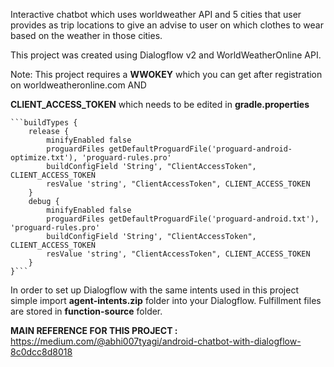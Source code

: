 Interactive chatbot which uses worldweather API and 5 cities that user provides as trip locations to give an advise to user on which clothes to wear based on the weather in those cities.

This project was created using Dialogflow v2 and WorldWeatherOnline API.

Note: This project requires a **WWOKEY** which you can get after registration on worldweatheronline.com
AND

**CLIENT_ACCESS_TOKEN** which needs to be edited in **gradle.properties**

    ```buildTypes {
        release {
            minifyEnabled false
            proguardFiles getDefaultProguardFile('proguard-android-optimize.txt'), 'proguard-rules.pro'
            buildConfigField 'String', "ClientAccessToken", CLIENT_ACCESS_TOKEN
            resValue 'string', "ClientAccessToken", CLIENT_ACCESS_TOKEN
        }
        debug {
            minifyEnabled false
            proguardFiles getDefaultProguardFile('proguard-android.txt'), 'proguard-rules.pro'
            buildConfigField 'String', "ClientAccessToken", CLIENT_ACCESS_TOKEN
            resValue 'string', "ClientAccessToken", CLIENT_ACCESS_TOKEN
        }
    }```

In order to set up Dialogflow with the same intents used in this project simple import **agent-intents.zip** folder into your Dialogflow.
Fulfillment files are stored in **function-source** folder.

**MAIN REFERENCE FOR THIS PROJECT :**
https://medium.com/@abhi007tyagi/android-chatbot-with-dialogflow-8c0dcc8d8018

